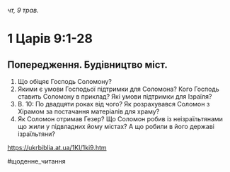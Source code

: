 
_чт, 9 трав._

# 1 Царів 9:1-28

## Попередження. Будівництво міст.
1. Що обіцяє Господь Соломону?
2. Якими є умови Господьої підтримки для Соломона? Кого Господь ставить Соломону в приклад? Які умови підтримки для Ізраїля?
3. В. 10: По двадцяти роках від чого? Як розрахувався Соломон з Хірамом за постачання матеріалів для храму?
4. Як Соломон отримав Гезер? Що Соломон робив із неізраїльтянами що жили у підвладних йому містах? А що робили в його державі ізраїльтяни?

https://ukrbiblia.at.ua/1KI/1ki9.htm 

#щоденне_читання
